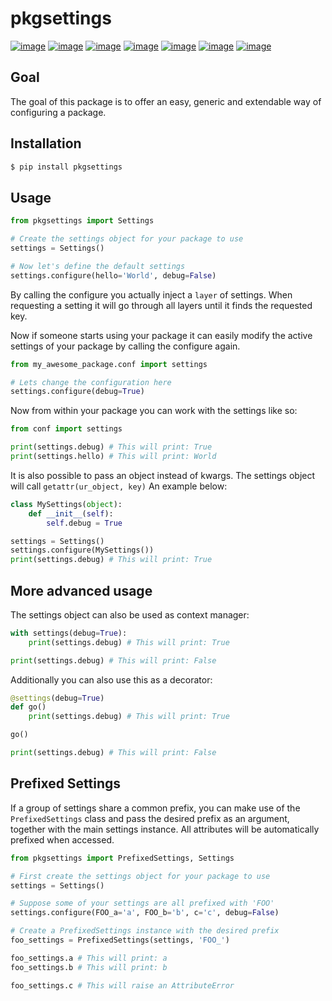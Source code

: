 # pkgsettings

[![image](https://github.com/kpn/py-pkgsettings/actions/workflows/tests.yml/badge.svg?branch=master)](https://github.com/kpn/py-pkgsettings/actions/workflows/tests.yml)
[![image](https://img.shields.io/codecov/c/github/kpn-digital/py-pkgsettings/master.svg)](https://codecov.io/github/kpn-digital/py-pkgsettings?branch=master)
[![image](https://img.shields.io/pypi/v/pkgsettings.svg)](https://pypi.org/project/pkgsettings)
[![image](https://img.shields.io/pypi/pyversions/pkgsettings.svg)](https://pypi.org/project/pkgsettings)
[![image](https://readthedocs.org/projects/py-pkgsettings/badge/?version=latest)](https://py-pkgsettings.readthedocs.org/en/latest/?badge=latest)
[![image](https://img.shields.io/pypi/l/pkgsettings.svg)](https://pypi.org/project/pkgsettings)
[![image](https://img.shields.io/badge/code%20style-black-000000.svg)](https://github.com/kpn/py-pkgsettings)

## Goal

The goal of this package is to offer an easy, generic and extendable way
of configuring a package.

## Installation

``` bash
$ pip install pkgsettings
```

## Usage

``` python
from pkgsettings import Settings

# Create the settings object for your package to use
settings = Settings()

# Now let's define the default settings
settings.configure(hello='World', debug=False)
```

By calling the configure you actually inject a `layer` of settings. When
requesting a setting it will go through all layers until it finds the
requested key.

Now if someone starts using your package it can easily modify the active
settings of your package by calling the configure again.

``` python
from my_awesome_package.conf import settings

# Lets change the configuration here
settings.configure(debug=True)
```

Now from within your package you can work with the settings like so:

``` python
from conf import settings

print(settings.debug) # This will print: True
print(settings.hello) # This will print: World
```

It is also possible to pass an object instead of kwargs. The settings
object will call `getattr(ur_object, key)` An example below:

``` python
class MySettings(object):
    def __init__(self):
        self.debug = True

settings = Settings()
settings.configure(MySettings())
print(settings.debug) # This will print: True
```

## More advanced usage

The settings object can also be used as context manager:

``` python
with settings(debug=True):
    print(settings.debug) # This will print: True

print(settings.debug) # This will print: False
```

Additionally you can also use this as a decorator:

``` python
@settings(debug=True)
def go()
    print(settings.debug) # This will print: True

go()

print(settings.debug) # This will print: False
```

## Prefixed Settings

If a group of settings share a common prefix, you can make use of the
`PrefixedSettings` class and pass the desired prefix as an argument,
together with the main settings instance. All attributes will be
automatically prefixed when accessed.

``` python
from pkgsettings import PrefixedSettings, Settings

# First create the settings object for your package to use
settings = Settings()

# Suppose some of your settings are all prefixed with 'FOO'
settings.configure(FOO_a='a', FOO_b='b', c='c', debug=False)

# Create a PrefixedSettings instance with the desired prefix
foo_settings = PrefixedSettings(settings, 'FOO_')

foo_settings.a # This will print: a
foo_settings.b # This will print: b

foo_settings.c # This will raise an AttributeError
```
